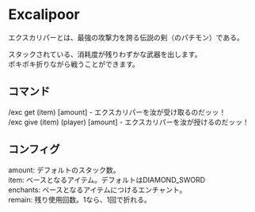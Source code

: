 Excalipoor
==========

エクスカリパーとは、最強の攻撃力を誇る伝説の剣（のパチモン）である。

スタックされている、消耗度が残りわずかな武器を出します。<br />
ポキポキ折りながら戦うことができます。<br />

<p>
<h2>コマンド</h2>
/exc get (item) [amount] - エクスカリパーを汝が受け取るのだッッ！<br />
/exc give (item) (player) [amount] - エクスカリパーを汝が授けるのだッッ！<br />
</p>

<p>
<h2>コンフィグ</h2>
amount: デフォルトのスタック数。<br />
item: ベースとなるアイテム。デフォルトはDIAMOND_SWORD<br />
enchants: ベースとなるアイテムにつけるエンチャント。<br />
remain: 残り使用回数。1なら、1回で折れる。<br />
</p>
